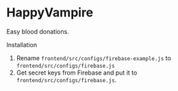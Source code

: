 # HappyVampire

Easy blood donations.

Installation
1. Rename `frontend/src/configs/firebase-example.js` to `frontend/src/configs/firebase.js`
2. Get secret keys from Firebase and put it to `frontend/src/configs/firebase.js`.

